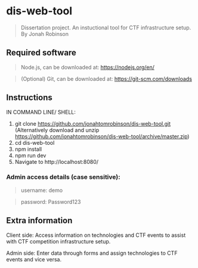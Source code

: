 # dis-web-tool

> Dissertation project. An instuctional tool for CTF infrastructure setup. By Jonah Robinson

## Required software

>Node.js, can be downloaded at: https://nodejs.org/en/

>(Optional) Git, can be downloaded at: https://git-scm.com/downloads

## Instructions

IN COMMAND LINE/ SHELL:
1. git clone https://github.com/jonahtomrobinson/dis-web-tool.git 
(Alternatively download and unzip https://github.com/jonahtomrobinson/dis-web-tool/archive/master.zip)
2. cd dis-web-tool
3. npm install
4. npm run dev
5. Navigate to http://localhost:8080/

### Admin access details (case sensitive):

>username: demo

>password: Password123

## Extra information

Client side:
Access information on technologies and CTF events to assist with CTF competition infrastructure setup.

Admin side:
Enter data through forms and assign technologies to CTF events and vice versa.